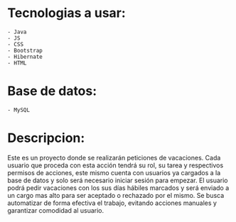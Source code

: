 # Tecnologias a usar:
    - Java
    - JS
    - CSS
    - Bootstrap
    - Hibernate
    - HTML
    
# Base de datos: 
    - MySQL
    
# Descripcion:

Este es un proyecto donde se realizarán peticiones de vacaciones. Cada usuario que proceda con esta acción tendrá su rol, su tarea y respectivos permisos de acciones, este mismo cuenta con usuarios ya cargados a la base de datos y solo será necesario iniciar sesión para empezar. El usuario podrá pedir vacaciones con los sus días hábiles marcados y será enviado a un cargo mas alto para ser aceptado o rechazado por el mismo. Se busca automatizar de forma efectiva el trabajo, evitando acciones manuales y garantizar comodidad al usuario.
